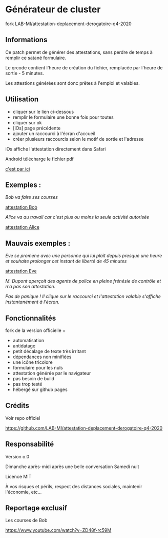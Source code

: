 
# Générateur de cluster

fork LAB-MI/attestation-deplacement-derogatoire-q4-2020


## Informations

Ce patch permet de générer des attestations, sans perdre de temps à remplir ce satané formulaire.

Le qrcode contient l'heure de création du fichier, remplacée par l'heure de sortie - 5 minutes.

Les attestions générées sont donc prêtes à l'emploi et valables.


## Utilisation

- cliquer sur le lien ci-dessous
- remplir le formulaire une bonne fois pour toutes
- cliquer sur ok
- [iOs] page précédente
- ajouter un raccourci à l'écran d'accueil
- créer plusieurs raccourcis selon le motif de sortie et l'adresse

iOs affiche l'attestation directement dans Safari

Android télécharge le fichier pdf


[c'est par ici](https://nicopowa.github.io/covid_rapide/patch/gen.html)


## Exemples :

*Bob va faire ses courses*

[attestation Bob](https://nicopowa.github.io/covid_rapide?lastname=Smith&firstname=Bob&birthday=01/01/1970&placeofbirth=Bob%27s%20hometown&address=1%20Bob%27s%20street&zipcode=75000&city=Bob%27s%20city&motif=achats&minutes=5)


*Alice va au travail car c'est plus ou moins la seule activité autorisée*

[attestation Alice](https://nicopowa.github.io/covid_rapide?lastname=Smith&firstname=Alice&birthday=01/01/1970&placeofbirth=Alice%27s%20hometown&address=1%20Alice%27s%20street&zipcode=75000&city=Alice%27s%20city&motif=travail&minutes=5)


## Mauvais exemples :

*Eve se promène avec une personne qui lui plaît depuis presque une heure
et souhaite prolonger cet instant de liberté de 45 minutes*

[attestation Eve](https://nicopowa.github.io/covid_rapide?lastname=Smith&firstname=Eve&birthday=01/01/1970&placeofbirth=Eve%27s%20hometown&address=1%20Eve%27s%20street&zipcode=75000&city=Eve%27s%20city&motif=sport_animaux&minutes=15)


*M. Dupont aperçoit des agents de police en pleine frénésie de contrôle et n'a pas son attestation.*

*Pas de panique ! Il clique sur le raccourci et l'attestation valable s'affiche instantanément à l'écran.*


## Fonctionnalités

fork de la version officielle + 

- automatisation
- antidatage
- petit décalage de texte très irritant
- dépendances non minifiées
- une icône tricolore
- formulaire pour les nuls
- attestation générée par le navigateur
- pas besoin de build
- pas trop testé
- hébergé sur github pages


## Crédits

Voir repo officiel

https://github.com/LAB-MI/attestation-deplacement-derogatoire-q4-2020


## Responsabilité

Version o.0

Dimanche après-midi après une belle conversation Samedi nuit

Licence MIT

À vos risques et périls, respect des distances sociales, maintenir l'économie, etc...


## Reportage exclusif

Les courses de Bob

https://www.youtube.com/watch?v=ZD48f-rc59M